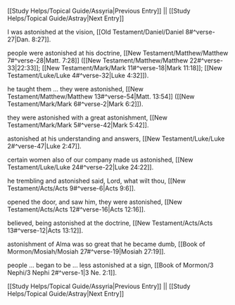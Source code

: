 [[Study Helps/Topical Guide/Assyria|Previous Entry]]  ||  [[Study Helps/Topical Guide/Astray|Next Entry]]

 I was astonished at the vision, [[Old Testament/Daniel/Daniel 8#^verse-27|Dan. 8:27]].

 people were astonished at his doctrine, [[New Testament/Matthew/Matthew 7#^verse-28|Matt. 7:28]] ([[New Testament/Matthew/Matthew 22#^verse-33|22:33]]; [[New Testament/Mark/Mark 11#^verse-18|Mark 11:18]]; [[New Testament/Luke/Luke 4#^verse-32|Luke 4:32]]).

 he taught them ... they were astonished, [[New Testament/Matthew/Matthew 13#^verse-54|Matt. 13:54]] ([[New Testament/Mark/Mark 6#^verse-2|Mark 6:2]]).

 they were astonished with a great astonishment, [[New Testament/Mark/Mark 5#^verse-42|Mark 5:42]].

 astonished at his understanding and answers, [[New Testament/Luke/Luke 2#^verse-47|Luke 2:47]].

 certain women also of our company made us astonished, [[New Testament/Luke/Luke 24#^verse-22|Luke 24:22]].

 he trembling and astonished said, Lord, what wilt thou, [[New Testament/Acts/Acts 9#^verse-6|Acts 9:6]].

 opened the door, and saw him, they were astonished, [[New Testament/Acts/Acts 12#^verse-16|Acts 12:16]].

 believed, being astonished at the doctrine, [[New Testament/Acts/Acts 13#^verse-12|Acts 13:12]].

 astonishment of Alma was so great that he became dumb, [[Book of Mormon/Mosiah/Mosiah 27#^verse-19|Mosiah 27:19]].

 people ... began to be ... less astonished at a sign, [[Book of Mormon/3 Nephi/3 Nephi 2#^verse-1|3 Ne. 2:1]].

[[Study Helps/Topical Guide/Assyria|Previous Entry]]  ||  [[Study Helps/Topical Guide/Astray|Next Entry]]